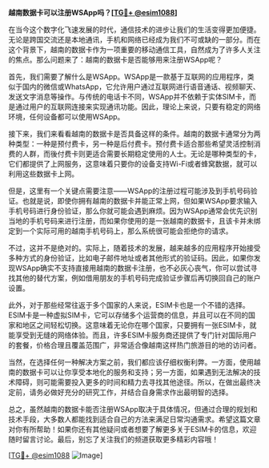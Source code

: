 **越南数据卡可以注册WSApp吗？[[TG💪+ @esim1088](https://t.me/s/esim1088)]**

在当今这个数字化飞速发展的时代，通信技术的进步让我们的生活变得更加便捷。无论是跨国交流还是本地通讯，手机和网络已经成为我们不可或缺的一部分。而在这个背景下，越南的数据卡作为一项重要的移动通信工具，自然成为了许多人关注的焦点。那么问题来了：越南的数据卡是否能够用来注册WSApp呢？

首先，我们需要了解什么是WSApp。WSApp是一款基于互联网的应用程序，类似于国内的微信或WhatsApp，它允许用户通过互联网进行语音通话、视频聊天、发送文字消息等操作。与传统的电话卡不同，WSApp并不依赖于实体SIM卡，而是通过用户的互联网连接来实现通讯功能。因此，理论上来说，只要有稳定的网络环境，任何设备都可以使用WSApp。

接下来，我们来看看越南的数据卡是否具备这样的条件。越南的数据卡通常分为两种类型：一种是预付费卡，另一种是后付费卡。预付费卡适合那些希望灵活控制消费的人群，而後付费卡则更适合需要长期稳定使用的人士。无论是哪种类型的卡，它们都提供了上网服务，这意味着只要你的设备支持Wi-Fi或者蜂窝数据，就可以利用这些数据卡上网。

但是，这里有一个关键点需要注意——WSApp的注册过程可能涉及到手机号码验证。也就是说，即使你拥有越南的数据卡并能正常上网，但如果WSApp要求输入手机号码进行身份验证，那么你就可能会遇到麻烦。因为WSApp通常会优先识别当地的手机号码来进行注册，而如果你使用的是一张越南的数据卡，且该卡并未绑定到一个实际可用的越南手机号码上，那么系统很可能会拒绝你的请求。

不过，这并不是绝对的。实际上，随着技术的发展，越来越多的应用程序开始接受多种方式的身份验证，比如电子邮件地址或者其他形式的验证码。因此，如果你发现WSApp确实不支持直接用越南的数据卡注册，也不必灰心丧气，你可以尝试寻找其他的替代方案，例如借用朋友的手机号码完成验证步骤后再切换回自己的账户设置。

此外，对于那些经常往返于多个国家的人来说，ESIM卡也是一个不错的选择。ESIM卡是一种虚拟SIM卡，它可以存储多个运营商的信息，并且可以在不同的国家和地区之间轻松切换。这意味着无论你在哪个国家，只要拥有一张ESIM卡，就能享受到无缝的网络体验。而且，许多ESIM卡服务商还提供了专门针对国际用户的套餐，价格合理且覆盖范围广，非常适合像越南这样热门旅游目的地的访问者。

当然，在选择任何一种解决方案之前，我们都应该仔细权衡利弊。一方面，使用越南的数据卡可以让你享受本地化的服务和支持；另一方面，如果遇到无法解决的技术障碍，则可能需要投入更多的时间和精力去寻找其他途径。所以，在做出最终决定前，请务必做好充分的研究工作，并结合自身需求作出最明智的选择。

总之，虽然越南的数据卡能否注册WSApp取决于具体情况，但通过合理的规划和技术手段，大多数人都能找到适合自己的方法来满足日常沟通需求。希望这篇文章对你有所帮助！如果你还有其他疑问或者想要了解更多关于ESIM卡的信息，欢迎随时留言讨论。最后，别忘了关注我们的频道获取更多精彩内容哦！

[[TG💪+ @esim1088](https://t.me/s/esim1088) ![Image](https://i.postimg.cc/4NQfJmqS/Snipaste-2025-05-13-00-14-12.png)]